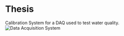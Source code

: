 # Thesis
Calibration System for a DAQ used to test water quality.
![Data Acquisition System](anudsa/Thesis/blob/main/Diagrams/DAQDiagram.png)
